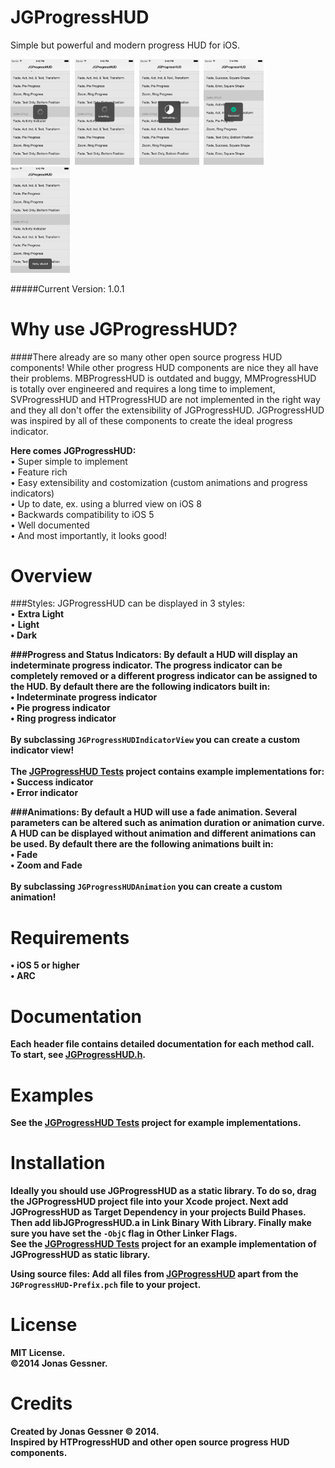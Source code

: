 JGProgressHUD
=============

Simple but powerful and modern progress HUD for iOS.

<img src="JGProgressHUD%20Tests/Screenshots/1.png" width="18.9%" height="18.9%"/>&nbsp;
<img src="JGProgressHUD%20Tests/Screenshots/2.png" width="18.9%" height="18.9%"/>&nbsp;
<img src="JGProgressHUD%20Tests/Screenshots/3.png" width="18.9%" height="18.9%"/>&nbsp;
<img src="JGProgressHUD%20Tests/Screenshots/6.png" width="18.9%" height="18.9%"/>&nbsp;
<img src="JGProgressHUD%20Tests/Screenshots/5.png" width="18.9%" height="18.9%"/>

#####Current Version: 1.0.1

Why use JGProgressHUD?
==================
####There already are so many other open source progress HUD components!
While other progress HUD components are nice they all have their problems. MBProgressHUD is outdated and buggy, MMProgressHUD is totally over engineered and requires a long time to implement, SVProgressHUD and HTProgressHUD are not implemented in the right way and they all don't offer the extensibility of JGProgressHUD. JGProgressHUD was inspired by all of these components to create the ideal progress indicator.

<b>Here comes JGProgressHUD:</b><br>
• Super simple to implement<br>
• Feature rich<br>
• Easy extensibility and costomization (custom animations and progress indicators)<br>
• Up to date, ex. using a blurred view on iOS 8<br>
• Backwards compatibility to iOS 5<br>
• Well documented<br>
• And most importantly, it looks good!

Overview
==========

###Styles:
JGProgressHUD can be displayed in 3 styles:<br>
• <b>Extra Light</b><br>
• <b>Light<br>
• <b>Dark<br>

###Progress and Status Indicators:
By default a HUD will display an indeterminate progress indicator. The progress indicator can be completely removed or a different progress indicator can be assigned to the HUD. By default there are the following indicators built in:<br>
• <b>Indeterminate progress indicator</b><br>
• <b>Pie progress indicator</b><br>
• <b>Ring progress indicator</b><br><br>
By subclassing `JGProgressHUDIndicatorView` you can create a custom indicator view!<br><br>
The <a href="JGProgressHUD%20Tests">JGProgressHUD Tests</a> project contains example implementations for:<br>
• <b>Success indicator</b><br>
• <b>Error indicator</b><br>

###Animations:
By default a HUD will use a fade animation. Several parameters can be altered such as animation duration or animation curve. A HUD can be displayed without animation and different animations can be used. By default there are the following animations built in:<br>
• <b>Fade</b><br>
• <b>Zoom and Fade</b><br><br>
By subclassing `JGProgressHUDAnimation` you can create a custom animation!


Requirements
=================

• iOS 5 or higher<br>
• ARC

Documentation
================
Each header file contains detailed documentation for each method call. To start, see <a href="JGProgressHUD/JGProgressHUD/JGProgressHUD.h">JGProgressHUD.h</a>.

Examples
=================
See the <a href="JGProgressHUD%20Tests">JGProgressHUD Tests</a> project for example implementations.

Installation
================
Ideally you should use JGProgressHUD as a static library. To do so, drag the JGProgressHUD project file into your Xcode project. Next add JGProgressHUD as Target Dependency in your projects Build Phases. Then add libJGProgressHUD.a in Link Binary With Library. Finally make sure you have set the `-ObjC` flag in Other Linker Flags.<br>
See the <a href="JGProgressHUD%20Tests">JGProgressHUD Tests</a> project for an example implementation of JGProgressHUD as static library.

Using source files:
Add all files from <a href="JGProgressHUD/JGProgressHUD">JGProgressHUD</a> apart from the `JGProgressHUD-Prefix.pch` file to your project.

License
==========
MIT License.<br>
©2014 Jonas Gessner.

Credits
==========
Created by Jonas Gessner © 2014.<br>
Inspired by HTProgressHUD and other open source progress HUD components.
